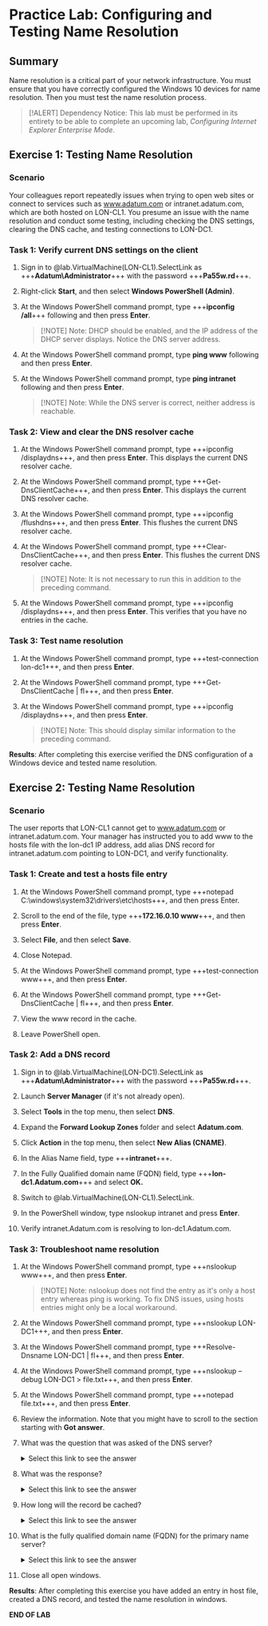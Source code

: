 # Practice Lab: Configuring and Testing Name Resolution

## Summary

Name resolution is a critical part of your network infrastructure. You must
ensure that you have correctly configured the Windows 10 devices for name
resolution. Then you must test the name resolution process.

>[!ALERT] Dependency Notice: This lab must be performed in its entirety to be able to complete
an upcoming lab, *Configuring Internet Explorer Enterprise Mode*.

 

## Exercise 1: Testing Name Resolution

### Scenario

Your colleagues report repeatedly issues when trying to open web sites or
connect to services such as www.adatum.com or
intranet.adatum.com, which are both hosted on LON-CL1. You presume an issue with
the name resolution and conduct some testing, including checking the DNS
settings, clearing the DNS cache, and testing connections to LON-DC1.


### Task 1: Verify current DNS settings on the client

1.  Sign in to @lab.VirtualMachine(LON-CL1).SelectLink as +++**Adatum\\Administrator**+++ with the password
    +++**Pa55w.rd**+++.

2.  Right-click **Start**, and then select **Windows PowerShell (Admin)**.

3.  At the Windows PowerShell command prompt, type +++**ipconfig /all**+++ following
    and then press **Enter**.

    >[!NOTE] Note: DHCP should be enabled, and the IP address of the DHCP server
    displays. Notice the DNS server address.

4.  At the Windows PowerShell command prompt, type **ping www** following and
    then press **Enter**.

5.  At the Windows PowerShell command prompt, type **ping intranet** following
    and then press **Enter**.

    >[!NOTE] Note: While the DNS server is correct, neither address is reachable.

>    

### Task 2: View and clear the DNS resolver cache

1.  At the Windows PowerShell command prompt, type +++ipconfig /displaydns+++, and
    then press **Enter**. This displays the current DNS resolver cache. 

2.  At the Windows PowerShell command prompt, type +++Get-DnsClientCache+++, and then
    press **Enter**. This displays the current DNS resolver cache.

3.  At the Windows PowerShell command prompt, type +++ipconfig /flushdns+++, and then
    press **Enter**. This flushes the current DNS resolver cache.

4.  At the Windows PowerShell command prompt, type +++Clear-DnsClientCache+++, and
    then press **Enter**. This flushes the current DNS resolver cache.

    >[!NOTE] Note: It is not necessary to run this in addition to the preceding
command.

1.  At the Windows PowerShell command prompt, type +++ipconfig /displaydns+++, and
    then press **Enter**. This verifies that you have no entries in the cache.

 

### Task 3: Test name resolution

1.  At the Windows PowerShell command prompt, type +++test-connection lon-dc1+++, and
    then press **Enter**.

2.  At the Windows PowerShell command prompt, type +++Get-DnsClientCache \| fl+++, and
    then press **Enter**.

3.  At the Windows PowerShell command prompt, type +++ipconfig /displaydns+++, and
    then press **Enter**.

    >[!NOTE] Note: This should display similar information to the preceding command.

 

**Results**: After completing this exercise verified the DNS configuration of a
Windows device and tested name resolution.


## Exercise 2: Testing Name Resolution

### Scenario

The user reports that LON-CL1 cannot get to
www.adatum.com or intranet.adatum.com. Your manager has
instructed you to add www to the hosts file with the lon-dc1 IP address, add
alias DNS record for intranet.adatum.com pointing to LON-DC1, and verify
functionality.

 

### Task 1: Create and test a hosts file entry

1.  At the Windows PowerShell command prompt, type +++notepad
    C:\\windows\\system32\\drivers\\etc\\hosts+++, and then press Enter.

2.  Scroll to the end of the file, type +++**172.16.0.10 www**+++, and then press
    **Enter**.

3.  Select **File**, and then select **Save**.

4.  Close Notepad.

5.  At the Windows PowerShell command prompt, type +++test-connection www+++, and then
    press **Enter**.

6.  At the Windows PowerShell command prompt, type +++Get-DnsClientCache \| fl+++, and
    then press **Enter**.

7.  View the www record in the cache.

8.  Leave PowerShell open.

>    

### Task 2: Add a DNS record 

1.  Sign in to @lab.VirtualMachine(LON-DC1).SelectLink as +++**Adatum\\Administrator**+++ with the password
    +++**Pa55w.rd**+++.

2.  Launch **Server Manager** (if it's not already open).

3.  Select **Tools** in the top menu, then select **DNS**.

4.  Expand the **Forward Lookup Zones** folder and select **Adatum.com**.

5.  Click **Action** in the top menu, then select **New Alias (CNAME)**.

6.  In the Alias Name field, type +++**intranet**+++.

7.  In the Fully Qualified domain name (FQDN) field, type +++**lon-dc1.Adatum.com**+++
    and select **OK.**

8.  Switch to @lab.VirtualMachine(LON-CL1).SelectLink.

9.  In the PowerShell window, type nslookup intranet and press **Enter**.

10. Verify intranet.Adatum.com is resolving to lon-dc1.Adatum.com.

>    

### Task 3: Troubleshoot name resolution

1.  At the Windows PowerShell command prompt, type +++nslookup www+++, and then press
    **Enter**.

    >[!NOTE] Note: nslookup does not find the entry as it's only a host entry whereas
ping is working. To fix DNS issues, using hosts entries might only be a
local workaround.

1.  At the Windows PowerShell command prompt, type +++nslookup LON-DC1+++, and then
    press **Enter**.

2.  At the Windows PowerShell command prompt, type +++Resolve-Dnsname LON-DC1 \|
    fl+++, and then press **Enter**.

3.  At the Windows PowerShell command prompt, type +++nslookup –debug LON-DC1 \>
    file.txt+++, and then press **Enter**.

4.  At the Windows PowerShell command prompt, type +++notepad file.txt+++, and then
    press **Enter**.

5.  Review the information. Note that you might have to scroll to the section
    starting with **Got answer**.

6.  What was the question that was asked of the DNS server?

    <details>
    <summary>Select this link to see the answer</summary>
    - QUESTIONS: lon-dc1.Adatum.com, type = A, class = IN
    </details>

7.  What was the response?

    <details>
    <summary>Select this link to see the answer</summary>

    -   ANSWERS: lon-dc1.Adatum.com

    -   internet address = 172.16.0.10

    -   ttl = 3600 (1 hour)

    </details>

8.  How long will the record be cached?

    <details>
    <summary>Select this link to see the answer</summary>

    -   1 hour

    </details>

9.  What is the fully qualified domain name (FQDN) for the primary name server?

    <details>
    <summary>Select this link to see the answer</summary>

    -   lon-dc1.Adatum.com

    </details>

10. Close all open windows.

>    

**Results**: After completing this exercise you have added an entry in host
file, created a DNS record, and tested the name resolution in windows.

**END OF LAB**
